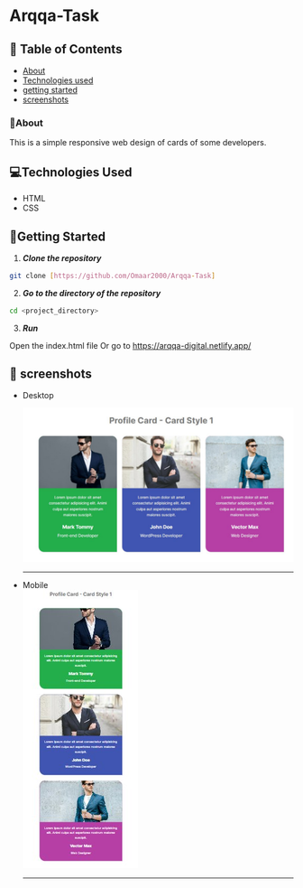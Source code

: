 # Arqqa-Task

## 📝 Table of Contents

- [About](#about)
- [Technologies used](#build)
- [getting started](#start)
- [screenshots](#screenshots)

### 🚩About<a name = "about"></a>

This is a simple responsive web design of cards of some developers.  


## 💻Technologies Used<a name = "build"></a>

- HTML
- CSS

## 🏁Getting Started <a name = "start"></a>


1. **_Clone the repository_**

```bash
git clone [https://github.com/Omaar2000/Arqqa-Task]

```

2. **_Go to the directory of the repository_**

```bash
cd <project_directory>

```

3. **_Run_**

Open the index.html file Or go to https://arqqa-digital.netlify.app/

## 🎥 screenshots<a name = "screenshots"></a>

- Desktop                
  
  ![Desktop View](imgs/4.jpg)

  <hr />

- Mobile                           
  ![Mobile View](imgs/5.jpg)
  

  <hr />
